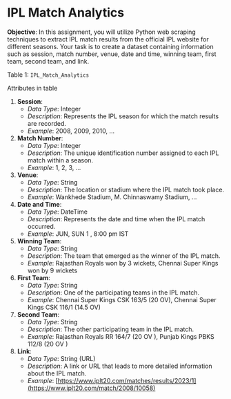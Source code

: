 # IPL Match Analytics
**Objective**: In this assignment, you will utilize Python web scraping techniques to extract IPL match results from the official IPL website for different seasons. Your task is to create a dataset containing information such as session, match number, venue, date and time, winning team, first team, second team, and link.

Table 1: `IPL_Match_Analytics` 

Attributes in table

1. **Session**:
    - *Data Type*: Integer
    - *Description*: Represents the IPL season for which the match results are recorded.
    - *Example*: 2008, 2009, 2010, ...
2. **Match Number**:
    - *Data Type*: Integer
    - *Description*: The unique identification number assigned to each IPL match within a season.
    - *Example*: 1, 2, 3, ...
3. **Venue**:
    - *Data Type*: String
    - *Description*: The location or stadium where the IPL match took place.
    - *Example*: Wankhede Stadium, M. Chinnaswamy Stadium, ...
4. **Date and Time**:
    - *Data Type*: DateTime
    - *Description*: Represents the date and time when the IPL match occurred.
    - *Example*: JUN, SUN 1 , 8:00 pm IST
5. **Winning Team**:
    - *Data Type*: String
    - *Description*: The team that emerged as the winner of the IPL match.
    - *Example*: Rajasthan Royals won by 3 wickets, Chennai Super Kings won by 9 wickets
6. **First Team**:
    - *Data Type*: String
    - *Description*: One of the participating teams in the IPL match.
    - *Example*: Chennai Super Kings CSK 163/5 (20 OV), Chennai Super Kings CSK 116/1 (14.5 OV)
7. **Second Team**:
    - *Data Type*: String
    - *Description*: The other participating team in the IPL match.
    - *Example*:  Rajasthan Royals RR 164/7 (20 OV ), Punjab Kings PBKS 112/8 (20 OV )
8. **Link**:
    - *Data Type*: String (URL)
    - *Description*: A link or URL that leads to more detailed information about the IPL match.
    - *Example*: [https://www.iplt20.com/matches/results/2023/1](https://www.iplt20.com/match/2008/10058)
